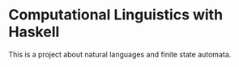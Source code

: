 # Computational Linguistics with Haskell

This is a project about natural languages and finite state automata. 


